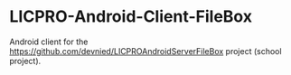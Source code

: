 LICPRO-Android-Client-FileBox
=============================

Android client for the https://github.com/devnied/LICPROAndroidServerFileBox project (school project).
